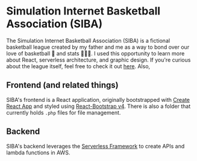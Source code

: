 # Simulation Internet Basketball Association (SIBA)

The Simulation Internet Basketball Association (SIBA) is a fictional basketball league created by my father and me as a way to bond over our love of basketball 🏀 and stats 👩🏾‍🔬. I used this opportunity to learn more about React, serverless architecture, and graphic design. If you're curious about the league itself, feel free to check it out [here](https://www.siba.averyincorporated.com/). Also,

## Frontend (and related things)

SIBA's frontend is a React application, originally bootstrapped with [Create React App](https://github.com/facebook/create-react-app) and styled using [React-Bootstrap v4](https://getbootstrap.com/docs/4.6/getting-started/introduction/). There is also a folder that currently holds `.php` files for file management.

## Backend

SIBA's backend leverages the [Serverless Framework](https://www.serverless.com/) to create APIs and lambda functions in AWS.
